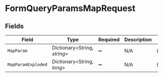 # FormQueryParamsMapRequest


## Fields

| Field                             | Type                              | Required                          | Description                       | Example                           |
| --------------------------------- | --------------------------------- | --------------------------------- | --------------------------------- | --------------------------------- |
| `MapParam`                        | Dictionary<String, *string*>      | :heavy_minus_sign:                | N/A                               | {"test":"value","test2":"value2"} |
| `MapParamExploded`                | Dictionary<String, *long*>        | :heavy_minus_sign:                | N/A                               | {"test":1,"test2":2}              |